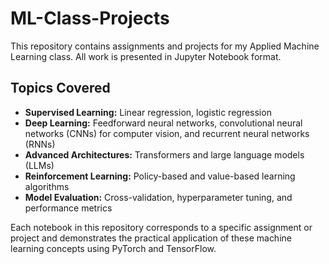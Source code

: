 # ML-Class-Projects
This repository contains assignments and projects for my Applied Machine Learning class. All work is presented in Jupyter Notebook format.

## Topics Covered
- **Supervised Learning:** Linear regression, logistic regression
- **Deep Learning:** Feedforward neural networks, convolutional neural networks (CNNs) for computer vision, and recurrent neural networks (RNNs)
- **Advanced Architectures:** Transformers and large language models (LLMs)
- **Reinforcement Learning:** Policy-based and value-based learning algorithms
- **Model Evaluation:** Cross-validation, hyperparameter tuning, and performance metrics

Each notebook in this repository corresponds to a specific assignment or project and demonstrates the practical application of these machine learning concepts using PyTorch and TensorFlow.
